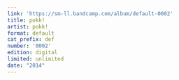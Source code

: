 ```yaml
---
link: 'https://sm-ll.bandcamp.com/album/default-0002'
title: pokk!
artist: pokk!
format: default
cat_prefix: def
number: '0002'
edition: digital
limited: unlimited
date: "2014"
---
```

